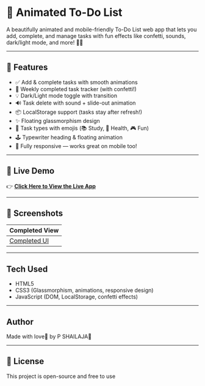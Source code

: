 # 📝 Animated To-Do List

A beautifully animated and mobile-friendly To-Do List web app that lets you add, complete, and manage tasks with fun effects like confetti, sounds, dark/light mode, and more! 🎉✨

---

## 🌟 Features

- ✅ Add & complete tasks with smooth animations
- 🧠 Weekly completed task tracker (with confetti!)
- 💡 Dark/Light mode toggle with transition
- 🔊 Task delete with sound + slide-out animation
- 📦 LocalStorage support (tasks stay after refresh!)
- ✨ Floating glassmorphism design
- 🧩 Task types with emojis (📚 Study, 🏃 Health, 🎮 Fun)
- 🕹️ Typewriter heading & floating animation
- 📱 Fully responsive — works great on mobile too!

---

## 🚀 Live Demo

👉 [**Click Here to View the Live App**](https://shailu0720.github.io/animated-todo-list/)

---

## 📸 Screenshots

 Completed View |
----------------|
[Completed UI](screenshot.png) |

---

## Tech Used

- HTML5  
- CSS3 (Glassmorphism, animations, responsive design)  
- JavaScript (DOM, LocalStorage, confetti effects)

---

## Author

Made with love💖 by P SHAILAJA💫  
 

---

## 📃 License

This project is open-source and free to use 
